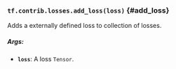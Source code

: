 ### `tf.contrib.losses.add_loss(loss)` {#add_loss}

Adds a externally defined loss to collection of losses.

##### Args:


*  <b>`loss`</b>: A loss `Tensor`.

